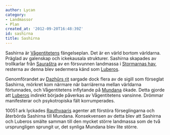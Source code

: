 ```yaml
---
author: Lycan
category:
- Landmassor
- Plan
created_at: '2012-09-20T16:48:39Z'
id: sashirna
title: Sashirna
---
```

Sashirna är [Vågentitetens] fängelseplan. Det är en värld bortom världarna. Präglad av galenskap och ickekausala strukturer. Sashirna skapades av trollkarlar från [Sauraštra] av en försvunnen landmassa i [Stormarnas hav], resterna av denna blev sedermera känd som [Luberos].

Genomförandet av [Dazhûrs rit] sargade dock flera av de sigill som förseglat Sashirna, mörkret kom närmare när barriärerna mellan världarna förtunnades, och Vågentitetens inflytande på [Mundana] ökade. Detta gjorde att [Luberos] indirekt började påverkas av Vågentitetens vansinne. Drömmar manifesterar och psykotropiska fält korrumperades.

10051 ark lyckades [Rauthvaaris] agenter att förstöra förseglingarna och återbörda Sashirna till Mundana. Konsekvensen av detta blev att Sashirna och Luberos smälte samman till den mycket större landmassa som de två ursprungligen sprungit ur, det synliga Mundana blev lite större.

  [Vågentitetens]: Vågentiteten
  [Sauraštra]: Sauraštra
  [Stormarnas hav]: Stormarnas_hav
  [Luberos]: Luberos
  [Dazhûrs rit]: Dazhûrs_rit
  [Mundana]: Mundana
  [Rauthvaaris]: Rauthvaari